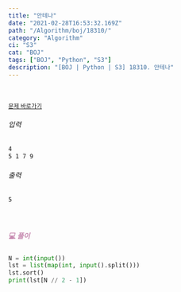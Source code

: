 ```yaml
---
title: "안테나"
date: "2021-02-28T16:53:32.169Z"
path: "/Algorithm/boj/18310/"
category: "Algorithm"
ci: "S3"
cat: "BOJ"
tags: ["BOJ", "Python", "S3"]
description: "[BOJ | Python | S3] 18310. 안테나"
---
```


<br />

<a href="https://www.acmicpc.net/problem/18310"><small>문제 바로가기</small></a>

###### 입력

```sh
4
5 1 7 9
```

###### 출력

```sh
5
```

<br />

##### <h5 style="color:#C587AE;">💻 풀이</h5>

```python
N = int(input())
lst = list(map(int, input().split()))
lst.sort()
print(lst[N // 2 - 1])
```

